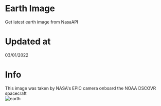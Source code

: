 # Earth Image
Get latest earth image from NasaAPI

<!-- Earth Image Update -->
# Updated at 
03/01/2022 <br> 
# Info
This image was taken by NASA's EPIC camera onboard the NOAA DSCOVR spacecraft <br> 
![earth](https://api.nasa.gov/EPIC/archive/natural/2022/01/03/png/epic_1b_20220103005515.png?api_key=V80HNcPBnQWG82pxQoF7UZtXG7ga5XaLHQehkKXG) 
<!-- /Earth Image Update -->